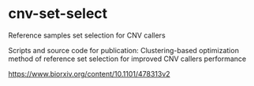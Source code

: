 # cnv-set-select
Reference samples set selection for CNV callers

Scripts and source code for publication: Clustering-based optimization method of reference set selection for improved CNV callers performance


https://www.biorxiv.org/content/10.1101/478313v2
